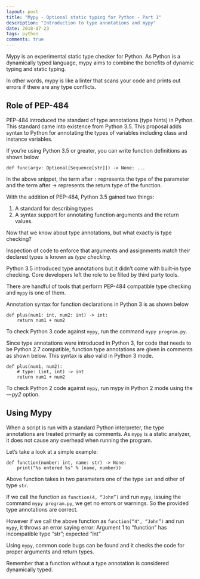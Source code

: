 ```yaml
---
layout: post
title: "Mypy - Optional static typing for Python - Part 1"
description: "Introduction to type annotations and mypy"
date: 2018-07-23
tags: python
comments: true
---
```


Mypy  is an experimental static type checker for Python. As Python is a dynamically typed language, mypy aims to combine the benefits of dynamic typing and static typing.

In other words, mypy is like a linter that scans your code and prints out errors if there are any type conflicts.

## Role of PEP-484
PEP-484 introduced the standard of type annotations (type hints) in Python. This standard came into existence from Python 3.5. This proposal adds syntax to Python for annotating the types of variables including class and instance variables.

If you’re using Python 3.5 or greater, you can write function definitions as shown below

```
def func(argv: Optional[Sequence[str]]) -> None: ...
```

In the above snippet, the term after `:` represents the type of the parameter and the term after -> represents the return type of the function.

With the addition of PEP-484, Python 3.5 gained two things:

1. A standard for describing types
2. A syntax support for annotating function arguments and the return values.

Now that we know about type annotations, but what exactly is type checking?

Inspection of code to enforce that arguments and assignments match their declared types is known as *type checking*.

Python 3.5 introduced type annotations but it didn’t come with built-in type checking. Core developers left the role to be filled by third party tools.

There are handful of tools that perform PEP-484 compatible type checking and `mypy` is one of them.

Annotation syntax for function declarations in Python 3 is as shown below

```
def plus(num1: int, num2: int) -> int:
    return num1 + num2
```

To check Python 3 code against `mypy`, run the command `mypy program.py`.

Since type annotations were introduced in Python 3, for code that needs to be Python 2.7 compatible, function type annotations are given in comments as shown below. This syntax is also valid in Python 3 mode.

```
def plus(num1, num2):
    # type: (int, int) -> int
    return num1 + num2
```

To check Python 2 code against `mypy`, run mypy in Python 2 mode using the *— py2* option.



## Using Mypy

When a script is run with a standard Python interpreter, the type annotations are treated primarily as comments. As `mypy` is a static analyzer, it does not cause any overhead when running the program.

Let’s take a look at a simple example:

```
def function(number: int, name: str) -> None:
	print("%s entered %s" % (name, number))
```

Above function takes in two parameters one of the type `int` and other of type `str`.

If we call the function as `function(4, “John”)` and run `mypy`, issuing the command `mypy program.py`, we get no errors or warnings. So the provided type annotations are correct.

However if we call the above function as `function(“4", “John”)` and run `mypy`, it throws an error saying error: Argument 1 to “function” has incompatible type “str”; expected “int”

Using `mypy`, common code bugs can be found and it checks the code for proper arguments and return types.

Remember that a function without a type annotation is considered dynamically typed.
